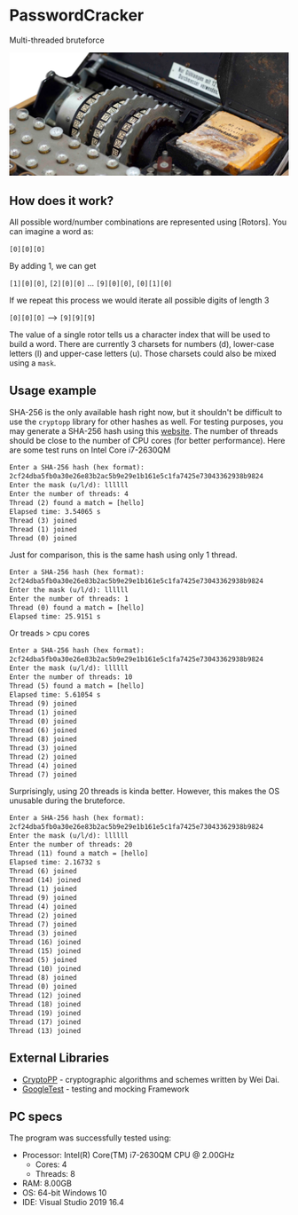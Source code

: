 # PasswordCracker
Multi-threaded bruteforce 

![rotors](https://github.com/MaksymPylypenko/PasswordCracker/blob/master/brute-force/rotors.png)

## How does it work?

All possible word/number combinations are represented using [Rotors]. You can imagine a word as:

`[0][0][0]`

By adding 1, we can get 

`[1][0][0]`, `[2][0][0]` ... `[9][0][0]`, `[0][1][0]`

If we repeat this process we would iterate all possible digits of length 3

`[0][0][0]` --> `[9][9][9]`

The value of a single rotor tells us a character index that will be used to build a word.
There are currently 3 charsets for numbers (d), lower-case letters (l) and upper-case letters (u).
Those charsets could also be mixed using a `mask`.

## Usage example

SHA-256 is the only available hash right now, but it shouldn't be difficult to use the `cryptopp` library for other hashes as well.
For testing purposes, you may generate a SHA-256 hash using this [website](https://xorbin.com/tools/sha256-hash-calculator).
The number of threads should be close to the number of CPU cores (for better performance). Here are some test runs on Intel Core i7-2630QM 
``` 
Enter a SHA-256 hash (hex format): 2cf24dba5fb0a30e26e83b2ac5b9e29e1b161e5c1fa7425e73043362938b9824
Enter the mask (u/l/d): llllll
Enter the number of threads: 4
Thread (2) found a match = [hello]
Elapsed time: 3.54065 s
Thread (3) joined
Thread (1) joined
Thread (0) joined
```

Just for comparison, this is the same hash using only 1 thread.
```
Enter a SHA-256 hash (hex format): 2cf24dba5fb0a30e26e83b2ac5b9e29e1b161e5c1fa7425e73043362938b9824
Enter the mask (u/l/d): llllll
Enter the number of threads: 1
Thread (0) found a match = [hello]
Elapsed time: 25.9151 s
```

Or treads > cpu cores
```
Enter a SHA-256 hash (hex format): 2cf24dba5fb0a30e26e83b2ac5b9e29e1b161e5c1fa7425e73043362938b9824
Enter the mask (u/l/d): llllll
Enter the number of threads: 10
Thread (5) found a match = [hello]
Elapsed time: 5.61054 s
Thread (9) joined
Thread (1) joined
Thread (0) joined
Thread (6) joined
Thread (8) joined
Thread (3) joined
Thread (2) joined
Thread (4) joined
Thread (7) joined

```

Surprisingly, using 20 threads is kinda better. However, this makes the OS unusable during the bruteforce.
```
Enter a SHA-256 hash (hex format): 2cf24dba5fb0a30e26e83b2ac5b9e29e1b161e5c1fa7425e73043362938b9824
Enter the mask (u/l/d): llllll
Enter the number of threads: 20
Thread (11) found a match = [hello]
Elapsed time: 2.16732 s
Thread (6) joined
Thread (14) joined
Thread (1) joined
Thread (9) joined
Thread (4) joined
Thread (2) joined
Thread (7) joined
Thread (3) joined
Thread (16) joined
Thread (15) joined
Thread (5) joined
Thread (10) joined
Thread (8) joined
Thread (0) joined
Thread (12) joined
Thread (18) joined
Thread (19) joined
Thread (17) joined
Thread (13) joined
```

## External Libraries
* [CryptoPP](https://github.com/weidai11/cryptopp) - cryptographic algorithms and schemes written by Wei Dai.
* [GoogleTest](https://github.com/google/googletest) - testing and mocking Framework


## PC specs 
The program was successfully tested using:
* Processor: Intel(R) Core(TM) i7-2630QM CPU @ 2.00GHz
  * Cores: 4
  * Threads: 8
* RAM: 8.00GB
* OS: 64-bit Windows 10
* IDE: Visual Studio 2019 16.4
